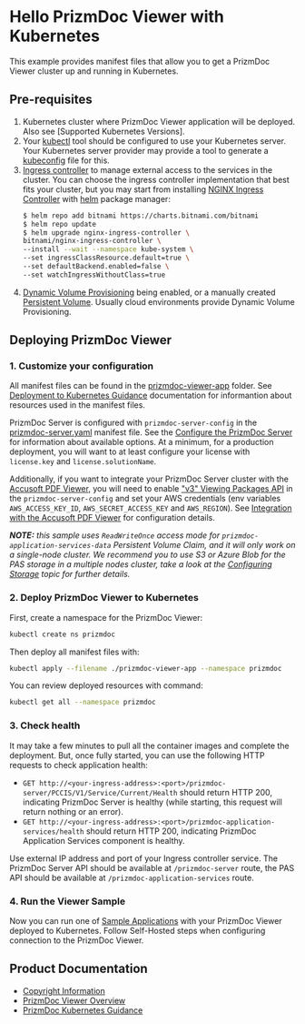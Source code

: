 # Hello PrizmDoc Viewer with Kubernetes

This example provides manifest files that allow you to get a PrizmDoc Viewer cluster up and running in Kubernetes.

## Pre-requisites

1. Kubernetes cluster where PrizmDoc Viewer application will be deployed. Also see [Supported Kubernetes Versions].
2. Your [kubectl] tool should be configured to use your Kubernetes server. Your Kubernetes server provider may provide a tool to generate a [kubeconfig] file for this.
3. [Ingress controller] to manage external access to the services in the cluster. You can choose the ingress controller implementation that best fits your cluster, but you may start from installing [NGINX Ingress Controller] with [helm] package manager:
    ```sh
    $ helm repo add bitnami https://charts.bitnami.com/bitnami
    $ helm repo update
    $ helm upgrade nginx-ingress-controller \
    bitnami/nginx-ingress-controller \
    --install --wait --namespace kube-system \
    --set ingressClassResource.default=true \
    --set defaultBackend.enabled=false \
    --set watchIngressWithoutClass=true
    ```
4. [Dynamic Volume Provisioning] being enabled, or a manually created [Persistent Volume]. Usually cloud environments provide Dynamic Volume Provisioning.

## Deploying PrizmDoc Viewer

### 1. Customize your configuration

All manifest files can be found in the [prizmdoc-viewer-app](./prizmdoc-viewer-app) folder. See [Deployment to Kubernetes Guidance] documentation for informantion about resources used in the manifest files.

PrizmDoc Server is configured with `prizmdoc-server-config` in the [prizmdoc-server.yaml](prizmdoc-viewer-app/prizmdoc-server.yaml) manifest file. See the [Configure the PrizmDoc Server] for information about available options. At a minimum, for a production deployment, you will want to at least configure your license with `license.key` and `license.solutionName`. 

Additionally, if you want to integrate your PrizmDoc Server cluster with the [Accusoft PDF Viewer], you will need to enable ["v3" Viewing Packages API] in the `prizmdoc-server-config` and set your AWS credentials (env variables `AWS_ACCESS_KEY_ID`, `AWS_SECRET_ACCESS_KEY` and `AWS_REGION`). See [Integration with the Accusoft PDF Viewer] for configuration details.

_**NOTE:** this sample uses `ReadWriteOnce` access mode for `prizmdoc-application-services-data` Persistent Volume Claim, and it will only work on a single-node cluster. We recommend you to use S3 or Azure Blob for the PAS storage in a multiple nodes cluster, take a look at the [Configuring Storage] topic for further details._

### 2. Deploy PrizmDoc Viewer to Kubernetes

First, create a namespace for the PrizmDoc Viewer:
```sh
kubectl create ns prizmdoc
```

Then deploy all manifest files with:
```sh
kubectl apply --filename ./prizmdoc-viewer-app --namespace prizmdoc
```

You can review deployed resources with command:
```sh
kubectl get all --namespace prizmdoc
```

### 3. Check health

It may take a few minutes to pull all the container images and complete the deployment. But, once fully started, you can use the following HTTP requests to check application health:
* `GET http://<your-ingress-address>:<port>/prizmdoc-server/PCCIS/V1/Service/Current/Health` should return HTTP 200, indicating PrizmDoc Server is healthy (while starting, this request will return nothing or an error).
* `GET http://<your-ingress-address>:<port>/prizmdoc-application-services/health` should return HTTP 200, indicating PrizmDoc Application Services component is healthy.

Use external IP address and port of your Ingress controller service. The PrizmDoc Server API should be available at `/prizmdoc-server` route, the PAS API should be available at `/prizmdoc-application-services` route.

### 4. Run the Viewer Sample

Now you can run one of [Sample Applications] with your PrizmDoc Viewer deployed to Kubernetes. Follow Self-Hosted steps when configuring connection to the PrizmDoc Viewer.

## Product Documentation

* [Copyright Information]
* [PrizmDoc Viewer Overview]
* [PrizmDoc Kubernetes Guidance]


[kubectl]: https://kubernetes.io/docs/reference/kubectl/kubectl/
[kubeconfig]: https://kubernetes.io/docs/concepts/configuration/organize-cluster-access-kubeconfig/
[Dynamic Volume Provisioning]: https://kubernetes.io/docs/concepts/storage/dynamic-provisioning/
[Persistent Volume]: https://kubernetes.io/docs/concepts/storage/persistent-volumes/
[Ingress controller]: https://kubernetes.io/docs/concepts/services-networking/ingress-controllers/
[NGINX Ingress Controller]: https://bitnami.com/stack/nginx-ingress-controller/helm
[helm]: https://helm.sh/
[Deployment to Kubernetes Guidance]: https://help.accusoft.com/PrizmDoc/preview/HTML/deployment-to-kubernetes-guidance.html
[Configure the PrizmDoc Server]: https://help.accusoft.com/PrizmDoc/preview/HTML/configure-the-prizmdoc-server.html
[Accusoft PDF Viewer]: https://www.accusoft.com/products/pdf-collection/accusoft-pdf-viewer/
[Integration with the Accusoft PDF Viewer]: https://help.accusoft.com/PrizmDoc/preview/HTML/integration-with-pdf-viewer.html
["v3" Viewing Packages API]: https://help.accusoft.com/PrizmDoc/preview/HTML/pre-convert-documents-for-pdf-viewer.html
[Sample Applications]: https://help.accusoft.com/PrizmDoc/preview/HTML/viewer-samples.html
[Configuring Storage]: https://help.accusoft.com/PrizmDoc/preview/HTML/pas-configuration.html#configuring-storage
[Copyright Information]: https://help.accusoft.com/PrizmDoc/preview/HTML/copyright-information.html
[PrizmDoc Viewer Overview]: https://help.accusoft.com/PrizmDoc/preview/HTML/prizmdoc-overview.html
[PrizmDoc Kubernetes Guidance]: https://help.accusoft.com/PrizmDoc/preview/HTML/kubernetes-overview.html
